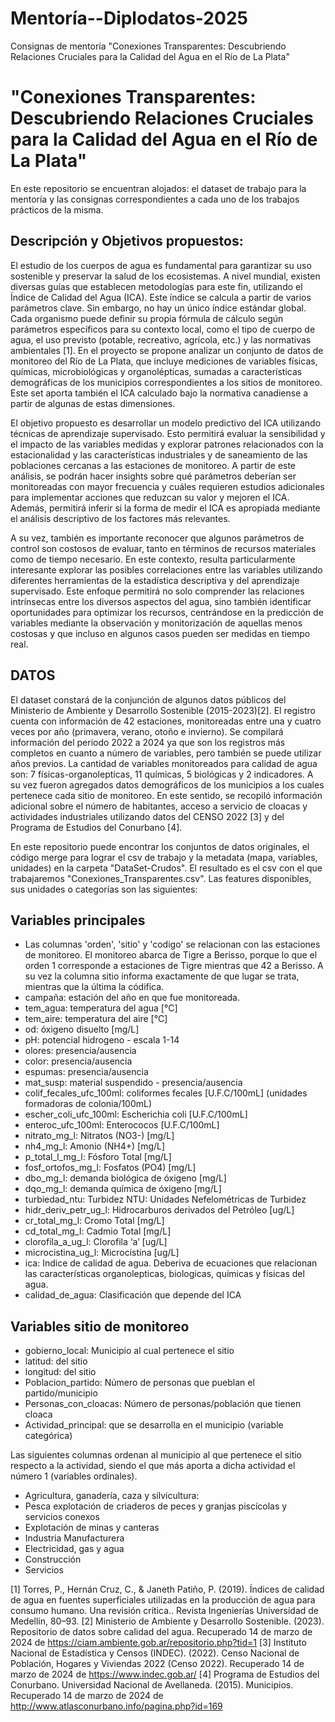 # Mentoría--Diplodatos-2025
Consignas de mentoría "Conexiones Transparentes: Descubriendo Relaciones Cruciales para la Calidad del Agua en el Río de La Plata"

# "Conexiones Transparentes: Descubriendo Relaciones Cruciales para la Calidad del Agua en el Río de La Plata"

En este repositorio se encuentran alojados: el dataset de trabajo para la mentoría y las consignas correspondientes a cada uno de los trabajos prácticos de la misma. 

## Descripción y Objetivos propuestos: 
El estudio de los cuerpos de agua es fundamental para garantizar su uso sostenible y preservar la salud de los ecosistemas. A nivel mundial, existen diversas guías que establecen metodologías para este fin, utilizando el Índice de Calidad del Agua (ICA). Este índice se calcula a partir de varios parámetros clave. Sin embargo, no hay un único índice estándar global. Cada organismo puede definir su propia fórmula de cálculo según parámetros específicos para su contexto local, como el tipo de cuerpo de agua, el uso previsto (potable, recreativo, agrícola, etc.) y las normativas ambientales [1]. En el proyecto se propone analizar un conjunto de datos de monitoreo del Río de La Plata, que incluye mediciones de variables físicas, químicas, microbiológicas y organolépticas, sumadas a características demográficas de los municipios correspondientes a los sitios de monitoreo. Este set aporta también el ICA calculado bajo la normativa canadiense a partir de algunas de estas dimensiones. 

El objetivo propuesto es desarrollar un modelo predictivo del ICA utilizando técnicas de aprendizaje supervisado. Esto permitirá evaluar la sensibilidad y el impacto de las variables medidas y explorar patrones relacionados con la estacionalidad y las características industriales y de saneamiento de las poblaciones cercanas a las estaciones de monitoreo. A partir de este análisis, se podrán hacer insights sobre qué parámetros deberían ser monitoreadas con mayor frecuencia y cuáles requieren estudios adicionales para implementar acciones que reduzcan su valor y mejoren el ICA. Además, permitirá inferir si la forma de medir el ICA es apropiada mediante el análisis descriptivo de los factores más relevantes.

A su vez, también es importante reconocer que algunos parámetros de control son costosos de evaluar, tanto en términos de recursos materiales como de tiempo necesario. En este contexto, resulta particularmente interesante explorar las posibles correlaciones entre las variables utilizando diferentes herramientas de la estadística descriptiva y del aprendizaje supervisado. Este enfoque permitirá no solo comprender las relaciones intrínsecas entre los diversos aspectos del agua, sino también identificar oportunidades para optimizar los recursos, centrándose en la predicción de variables mediante la observación y monitorización de aquellas menos costosas y que incluso en algunos casos pueden ser medidas en tiempo real.


## DATOS
El dataset constará de la conjunción de algunos datos públicos del Ministerio de Ambiente y Desarrollo Sostenible (2015-2023)[2]. El registro cuenta con información de 42 estaciones, monitoreadas entre una y cuatro veces por año (primavera, verano, otoño e invierno). Se compilará información del periodo 2022 a 2024 ya que son los registros más completos en cuanto a número de variables, pero también se puede utilizar años previos. La cantidad de variables monitoreados para calidad de agua son: 7 físicas-organolepticas, 11 químicas, 5 biológicas y 2 indicadores. A su vez fueron agregados datos demográficos de los municipios a los cuales pertenece cada sitio de monitoreo. En este sentido, se recopiló información adicional sobre el número de habitantes, acceso a servicio de cloacas y actividades industriales utilizando datos del CENSO 2022 [3] y del Programa de Estudios del Conurbano [4].

En este repositorio puede encontrar los conjuntos de datos originales, el código merge para lograr el csv de trabajo y la metadata (mapa, variables, unidades) en la carpeta "DataSet-Crudos". El resultado es el csv con el que trabajaremos "Conexiones_Transparentes.csv". Las features disponibles, sus unidades o categorías son las siguientes:

## Variables principales

* Las columnas 'orden', 'sitio' y 'codigo' se relacionan con las estaciones de monitoreo. El monitoreo abarca de Tigre a Berisso, porque lo que el orden 1 corresponde a estaciones de Tigre mientras que 42 a Berisso. A su vez la columna sitio informa exactamente de que lugar se trata, mientras que la última la códifica.
* campaña: estación del año en que fue monitoreada.
* tem_agua: temperatura del agua [°C]
* tem_aire: temperatura del aire [°C]
* od: óxigeno disuelto [mg/L]
* pH: potencial hidrogeno - escala 1-14
* olores: presencia/ausencia
* color: presencia/ausencia
* espumas: presencia/ausencia
* mat_susp: material suspendido - presencia/ausencia
* colif_fecales_ufc_100ml: coliformes fecales [U.F.C/100mL] (unidades formadoras de colonia/100mL)
* escher_coli_ufc_100ml: Escherichia coli [U.F.C/100mL]
* enteroc_ufc_100ml: Enterococos [U.F.C/100mL]
* nitrato_mg_l: Nitratos (NO3-) [mg/L]
* nh4_mg_l: Amonio (NH4+) [mg/L]
* p_total_l_mg_l: Fósforo Total [mg/L]
* fosf_ortofos_mg_l: Fosfatos (PO4) [mg/L]
* dbo_mg_l: demanda biológica de óxigeno [mg/L]
* dqo_mg_l: demanda química de óxigeno [mg/L]
* turbiedad_ntu: Turbidez NTU: Unidades Nefelométricas de Turbidez
* hidr_deriv_petr_ug_l: Hidrocarburos derivados del Petróleo [ug/L]
* cr_total_mg_l: Cromo Total [mg/L]
* cd_total_mg_l: Cadmio Total [mg/L]
* clorofila_a_ug_l: Clorofila ‘a’ [ug/L]
* microcistina_ug_l: Microcistina  [ug/L]
* ica: Indice de calidad de agua. Deberiva de ecuaciones que relacionan las características organolepticas, biologicas, químicas y físicas del agua.
* calidad_de_agua: Clasificación que depende del ICA

## Variables sitio de monitoreo
* gobierno_local: Municipio al cual pertenece el sitio
* latitud: del sitio
* longitud: del sitio
* Poblacion_partido: Número de personas que pueblan el partido/municipio
* Personas_con_cloacas: Número de personas/población que tienen cloaca
* Actividad_principal: que se desarrolla en el municipio (variable categórica)

Las siguientes columnas ordenan al municipio al que pertenece el sitio respecto a la actividad, siendo el que más aporta a dicha actividad el número 1 (variables ordinales).

* Agricultura, ganadería, caza y silvicultura:
* Pesca explotación de criaderos de peces y granjas piscícolas y servicios conexos
* Explotación de minas y canteras
* Industria Manufacturera
* Electricidad, gas y agua
* Construcción
* Servicios


[1] Torres, P., Hernán Cruz, C., & Janeth Patiño, P. (2019). Índices de calidad de agua en fuentes superficiales utilizadas en la producción de agua para consumo humano. Una revisión crítica.. Revista Ingenierías Universidad de Medellín, 80–93.
[2] Ministerio de Ambiente y Desarrollo Sostenible. (2023). Repositorio de datos sobre calidad del agua. Recuperado 14 de marzo de 2024 de https://ciam.ambiente.gob.ar/repositorio.php?tid=1 
[3] Instituto Nacional de Estadística y Censos (INDEC). (2022). Censo Nacional de Población, Hogares y Viviendas 2022 (Censo 2022). Recuperado 14 de marzo de 2024 de https://www.indec.gob.ar/
[4] Programa de Estudios del Conurbano. Universidad Nacional de Avellaneda. (2015). Municipios. Recuperado 14 de marzo de 2024 de http://www.atlasconurbano.info/pagina.php?id=169
